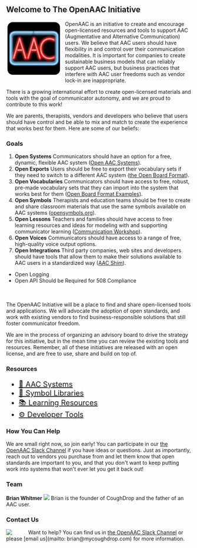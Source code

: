 ## Welcome to The OpenAAC Initiative

<img src='openaac.svg' style='height: 150px; float: left; margin: 0 10px 10px 0;'/> 
OpenAAC is an initiative to create and encourage open-licensed
resources and tools to support AAC (Augmentative and Alternative
Communication) users. We believe that AAC users should have 
flexibility in and control over their communication modalities.
It is important for companies to create sustainable business
models that can reliably support AAC users, but business 
practices that interfere with AAC user freedoms such as
vendor lock-in are inappropriate.

There is a growing international effort to create open-licensed
materials and tools with the goal of communicator autonomy, and
we are proud to contribute to this work!

We are parents, therapists, vendors and developers who believe
that users should have control and be able to mix and match to create the experience that works best for them. Here are some of our beliefs:

### Goals
1. __Open Systems__ Communicators should have an option for a free, dynamic, flexible AAC system ([Open AAC Systems](aac.md)).
2. __Open Exports__ Users should be free to export their vocabulary sets if they need to switch to a different AAC system ([the Open Board Format](https://openboardformat.org)). 
3. __Open Vocabularies__ Communicators should have access to free, robust, pre-made vocabulary sets that they can import into the system that works best for them ([Open Board Format Examples](https://openboardformat.org/examples)).
4. __Open Symbols__ Therapists and education teams should be free to create and share classroom materials that use the same symbols available on AAC systems ([opensymbols.org](https://www.opensymbols.org)).
5. __Open Lessons__ Teachers and families should have access to free learning resources and ideas for modeling with and supporting communicator learning ([Communication Workshop](https://www.coreworkshop.org)).
6. __Open Voices__ Communicators should have access to a range of free, high-quality voice output options.
7. __Open Integrations__ Third party companies, web sites and developers should have tools that allow them to make their solutions available to AAC users in a standardized way ([AAC Shim](https://tools.openaac.org)).
* Open Logging
* Open API Should be Required for 508 Compliance

<br/><br/>The OpenAAC Initiative will be a place to find and share open-licensed tools and applications. We will advocate the adoption
of open standards, and work with existing vendors to find 
business-responsible solutions that still foster communicator freedom.

We are in the process of organizing an advisory board to drive the strategy for this initiative, but in the mean time you can review the existing tools and resources. Remember, all of these initiatives are released with an open license, and are free to use, share and build on top of.

### Resources

<div style='font-size: 20px;'>
  <ul>
    <li><a href="aac.html">📱 AAC Systems</a></li>
    <li><a href="symbols.html">📸 Symbol Libraries</a></li>
    <li><a href="learning.html">📚 Learning Resources</a></li>
    <li><a href="developers.html">⚙️ Developer Tools</a></li>
  </ul>
</div>

### How You Can Help

We are small right now, so join early! You can participate in our
<a href="https://join.slack.com/t/openaac/shared_invite/enQtNTQwNDgwODYyNjU5LTAwODNmZjM4ZmJmOTJkYTY2MWZkNjc0MDQ0NTcwMTRmMzY0MWI3OWJiNGYwZGIzMzc2YTk2N2FiY2JlYTI5Njc">the OpenAAC Slack Channel</a> if you have ideas or questions. Just as importantly, reach out to vendors you
purchase from and let them know that open standards are
important to you, and that you don't want to keep putting work
into systems that won't ever let you get it back out!


### Team

<div id="team">
  <div class='team_member'>
    <strong>Brian Whitmer</strong>
    <img src="https://m3.goeshow.com/atia/orlando/2018/profile.cfm?profile_name=download&xtemplate&image=e:\docs\_clientuploads\BA9169FE-6282-47F9-B765-CBA15651FB5B\survey\beccadad_1.jpg"/>
    Brian is the founder of CoughDrop and the father of an AAC user.
  </div>
</div>

### Contact Us
<img src="https://cdn.worldvectorlogo.com/logos/slack-1.svg" style='float: left; width: 50px; padding-right: 10px;' />
Want to help? You can find us in
<a href="https://join.slack.com/t/openaac/shared_invite/enQtNTQwNDgwODYyNjU5LTAwODNmZjM4ZmJmOTJkYTY2MWZkNjc0MDQ0NTcwMTRmMzY0MWI3OWJiNGYwZGIzMzc2YTk2N2FiY2JlYTI5Njc">the OpenAAC Slack Channel</a> or 
please [email us](mailto: brian@mycoughdrop.com) for more information.
